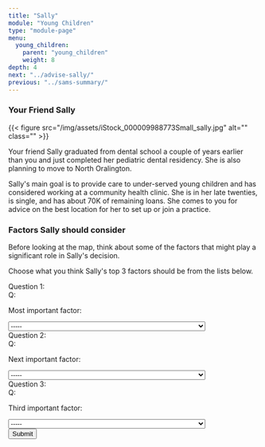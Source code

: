 ```yaml
---
title: "Sally"
module: "Young Children"
type: "module-page"
menu:
  young_children:
    parent: "young_children"
    weight: 8
depth: 4
next: "../advise-sally/"
previous: "../sams-summary/"
---
```

<form method="post" action="."><h3>Your Friend Sally</h3><div class="pageblock"><div class="right">{{< figure src="/img/assets/iStock_000009988773Small_sally.jpg" alt="" class="" >}}</div>
<div class="maintext">
<p>Your friend Sally graduated from dental school a couple of years earlier than you and just completed her pediatric dental residency. She is also planning to move to North Oralington.</p>
<p>Sally's main goal is to provide care to under-served young children and has considered working at a community health clinic. She is in her late twenties, is single, and has about 70K of remaining loans. She comes to you for advice on the best location for her to set up or join a practice.</p>
</div>
</div><h3>Factors Sally should consider</h3><div class="pageblock">


<div class='question'><p>Before looking at the map, think about some of the factors that might play a significant role in Sally's decision.</p>

<p>Choose what you think Sally's top 3 factors should be from the lists below.</p>
</div>




  


<div class="cases"><div class="casetitle">Question 1:</div><div class="casecontent"><div class="casequestion"><div class="casequestion-text clearfix"><div class="q-mod5">Q:</div><div class="question-text"><div class='question-sub'><p>Most important factor:</p></div></div></div><select name="pageblock-128-question98"><option value="-----"
    >-----</option><option value="Work area (urban, suburban, or rural)"
    >Work area (urban, suburban, or rural)</option><option value="Patient population’s socioeconomic status"
    >Patient population’s socioeconomic status</option><option value="Personal debt to repay"
    >Personal debt to repay</option><option value="A need for dentists based on population size or level of disease"
    >A need for dentists based on population size or level of disease</option><option value="Ability to identify with the patient population socially"
    >Ability to identify with the patient population socially</option><option value="Ample opportunities to make a good living"
    >Ample opportunities to make a good living</option><option value="School system or other family related obligations"
    >School system or other family related obligations</option><option value="Available leisure and cultural activities"
    >Available leisure and cultural activities</option><option value="Length of commute or availability of reliable transportation"
    >Length of commute or availability of reliable transportation</option><option value="Patient population is diverse"
    >Patient population is diverse</option></select></div></div></div>

  


<div class="cases"><div class="casetitle">Question 2:</div><div class="casecontent"><div class="casequestion"><div class="casequestion-text clearfix"><div class="q-mod5">Q:</div><div class="question-text"><div class='question-sub'><p>Next important factor:</p></div></div></div><select name="pageblock-128-question99"><option value="-----"
    >-----</option><option value="Work area (urban, suburban, or rural)"
    >Work area (urban, suburban, or rural)</option><option value="Personal debt to repay"
    >Personal debt to repay</option><option value="A need for dentists based on population size or level of disease"
    >A need for dentists based on population size or level of disease</option><option value="Ability to identify with the patient population socially"
    >Ability to identify with the patient population socially</option><option value="Ample opportunities to make a good living"
    >Ample opportunities to make a good living</option><option value="School system or other family related obligations"
    >School system or other family related obligations</option><option value="Available leisure and cultural activities"
    >Available leisure and cultural activities</option><option value="Length of commute or availability of reliable transportation"
    >Length of commute or availability of reliable transportation</option><option value="Patient population is diverse"
    >Patient population is diverse</option><option value="Patient population’s socioeconomic status"
    >Patient population’s socioeconomic status</option></select></div></div></div>

  


<div class="cases"><div class="casetitle">Question 3:</div><div class="casecontent"><div class="casequestion"><div class="casequestion-text clearfix"><div class="q-mod5">Q:</div><div class="question-text"><div class='question-sub'><p>Third important factor:</p></div></div></div><select name="pageblock-128-question100"><option value="-----"
    >-----</option><option value="Work area (urban, suburban, or rural)"
    >Work area (urban, suburban, or rural)</option><option value="Personal debt to repay"
    >Personal debt to repay</option><option value="A need for dentists based on population size or level of disease"
    >A need for dentists based on population size or level of disease</option><option value="Ability to identify with the patient population socially"
    >Ability to identify with the patient population socially</option><option value="Ample opportunities to make a good living"
    >Ample opportunities to make a good living</option><option value="School system or other family related obligations"
    >School system or other family related obligations</option><option value="Available leisure and cultural activities"
    >Available leisure and cultural activities</option><option value="Length of commute or availability of reliable transportation"
    >Length of commute or availability of reliable transportation</option><option value="Patient population is diverse"
    >Patient population is diverse</option><option value="Patient population’s socioeconomic status"
    >Patient population’s socioeconomic status</option></select></div></div></div>



  <script src="/media/quizblock/js/quizshow.js"></script>



</div><div class="submit-container"><input class="btn btn-info btn-submit-section" type="submit" value="Submit" /></div></form>
